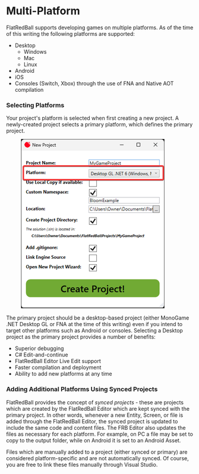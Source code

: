 # Multi-Platform

FlatRedBall supports developing games on multiple platforms. As of the time of this writing the following platforms are supported:

* Desktop
  * Windows
  * Mac
  * Linux
* Android
* iOS
* Consoles (Switch, Xbox) through the use of FNA and Native AOT compilation

### Selecting Platforms

Your project's platform is selected when first creating a new project. A newly-created project selects a primary platform, which defines the primary project.&#x20;

<figure><img src="../../.gitbook/assets/image (2) (1) (1) (1) (1) (1) (1) (1) (1).png" alt=""><figcaption></figcaption></figure>

The primary project should be a desktop-based project (either MonoGame .NET Desktop GL or FNA at the time of this writing) even if you intend to target other platforms such as Android or consoles. Selecting a Desktop project as the primary project provides a number of benefits:

* Superior debugging
* C# Edit-and-continue
* FlatRedBall Editor Live Edit support
* Faster compilation and deployment
* Ability to add new platforms at any time

### Adding Additional Platforms Using Synced Projects

FlatRedBall provides the concept of _synced projects_ - these are projects which are created by the FlatRedBall Editor which are kept synced with the primary project. In other words, whenever a new Entity, Screen, or file is added through the FlatRedBall Editor, the synced project is updated to include the same code and content files. The FRB Editor also updates the files as necessary for each platform. For example, on PC a file may be set to copy to the output folder, while on Android it is set to an Android Asset.

Files which are manually added to a project (either synced or primary) are considered platform-specific and are not automatically synced. Of course, you are free to link these files manually through Visual Studio.

